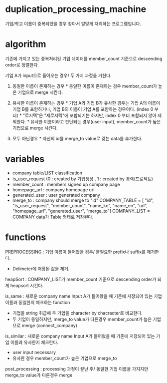 # duplication_processing_machine

기업/학교 이름이 중복되었을 경우 찾아서 알맞게 처리하는 프로그램입니다.

# algorithm

기존에 가지고 있는 중복처리된 기업 데이터를 member_count 기준으로 descending order로 정렬한다.

기업 A가 input으로 들어오는 경우/ 두 가지 과정을 거친다.
  1. 동일한 이름이 존재하는 경우
    * 동일한 이름이 존재하는 경우 member_count가 높은 기업으로 merge 시킨다.
    
  2. 유사한 이름이 존재하는 경우
    * 기업 A와 기업 B가 유사한 경우는 기업 A의 이름이 기업 B를 포함하거나, 기업 B의 이름이 기업 A를 포함하는 경우이다. (index 0 부터)
    * "로지텍"은 "제로지텍"에 포함되기는 하지만, index 0 부터 포함되지 않아 제외한다.
    * 유사한 이름이라고 판단되는 경우(user input), member_count가 높은 기업으로 merge 시킨다.
    
  3. 모두 아닌경우
    * 자신의 id를 merge_to value로 갖는 data를 추가한다.


# variables

* company table/LIST classification
* is_user_request (0 : created by 기업생성 , 1 : created by 경력/프로젝트)
* member_count : members signed up company page
* homepage_url : company homepage url
* generated_user : user generated company
* merge_to : company should merge to "id"
COMPANY_TABLE = [ "id", "is_user_request", "member_count", "name_ko", "name_en", "url", "homepage_url", "generated_user", "merge_to"]
COMPANY_LIST = COMPANY data가 Table 형태로 저장된다.

# functions

PREPROCESSING : 기업 이름이 들어왔을 경우/ 불필요한 prefix나 suffix를 제거한다.
  * Delimeter에 저장된 값을 제거.

heapSort : COMPANY_LIST가 member_count 기준으로 descending order가 되게 heapsort 시킨다.

is_same : 새로운 company name Input A가 들어왔을 때 기존에 저장되어 있는 기업 이름과 동일한지 체크하는 function
  * 기업을 string 취급해 두 기업을 character by chacracter로 비교한다.
  * 두 기업이 동일하지만, merge_to value가 다른경우 member_count가 높은 기업으로 merge (connect_company)
  
is_similar : 새로운 company name Input A가 들어왔을 때 기존에 저장되어 있는 기업 이름과 유사한지 체크한다.
  * user input necessary
  * 유사한 경우 member_count가 높은 기업으로 merge_to
  
post_processing : processing 과정이 끝난 후/ 동일한 기업 이름을 가지지만 merge_to value가 다른경우 merge
